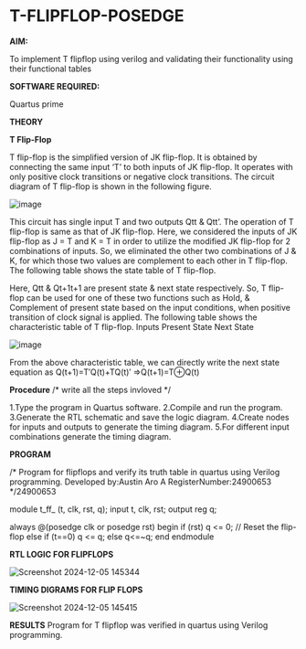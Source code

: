# T-FLIPFLOP-POSEDGE

**AIM:**

To implement  T flipflop using verilog and validating their functionality using their functional tables

**SOFTWARE REQUIRED:**

Quartus prime

**THEORY**

**T Flip-Flop**

T flip-flop is the simplified version of JK flip-flop. It is obtained by connecting the same input ‘T’ to both inputs of JK flip-flop. It operates with only positive clock transitions or negative clock transitions. The circuit diagram of T flip-flop is shown in the following figure.

![image](https://github.com/naavaneetha/T-FLIPFLOP-POSEDGE/assets/154305477/458a68fe-2d08-4a9d-ac4f-7ae0480ce0bd)

 
This circuit has single input T and two outputs Qtt & Qtt’. The operation of T flip-flop is same as that of JK flip-flop. Here, we considered the inputs of JK flip-flop as J = T and K = T in order to utilize the modified JK flip-flop for 2 combinations of inputs. So, we eliminated the other two combinations of J & K, for which those two values are complement to each other in T flip-flop. The following table shows the state table of T flip-flop.

Here, Qtt & Qt+1t+1 are present state & next state respectively. So, T flip-flop can be used for one of these two functions such as Hold, & Complement of present state based on the input conditions, when positive transition of clock signal is applied. The following table shows the characteristic table of T flip-flop. Inputs Present State Next State

![image](https://github.com/naavaneetha/T-FLIPFLOP-POSEDGE/assets/154305477/cdd7fb32-539f-4b66-bb8d-f305a153c886)

 
From the above characteristic table, we can directly write the next state equation as Q(t+1)=T′Q(t)+TQ(t)′ ⇒Q(t+1)=T⊕Q(t)

**Procedure**
/* write all the steps invloved */

1.Type the program in Quartus software. 
2.Compile and run the program. 
3.Generate the RTL schematic and save the logic diagram. 
4.Create nodes for inputs and outputs to generate the timing diagram.
5.For different input combinations generate the timing diagram.


**PROGRAM**

/* Program for flipflops and verify its truth table in quartus using Verilog programming. Developed by:Austin Aro A RegisterNumber:24900653
*/24900653

module t_ff_ (t, clk, rst, q);
  input t, clk, rst;
  output reg q;

  always @(posedge clk or posedge rst) 
begin
    if (rst)
      q <= 0; // Reset the flip-flop
    else if (t==0)
      q <= q; 
     else
        q<=~q;
  end
endmodule

**RTL LOGIC FOR FLIPFLOPS**

![Screenshot 2024-12-05 145344](https://github.com/user-attachments/assets/3921e81c-2529-4e07-9922-cf7d03587619)


**TIMING DIGRAMS FOR FLIP FLOPS**

![Screenshot 2024-12-05 145415](https://github.com/user-attachments/assets/22a4dd32-0825-4e06-bb8e-3cd7a515740e)


**RESULTS**
Program for T flipflop was verified in quartus using Verilog programming.
